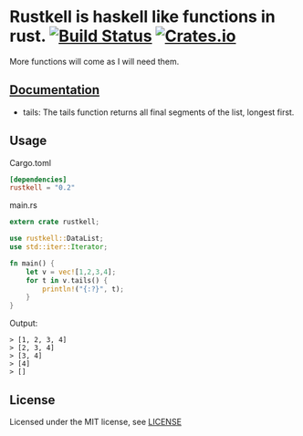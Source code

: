 # Rustkell is haskell like functions in rust. [![Build Status](https://travis-ci.org/AnickaBurova/rustkell.svg?branch=master)](https://travis-ci.org/AnickaBurova/rustkell) [![Crates.io](https://img.shields.io/crates/v/rustkell.svg)](https://crates.io/crates/rustkell)
More functions will come as I will need them.

## [Documentation](https://docs.rs/rustkell/0.1.0/rustkell/)


* tails: The tails function returns all final segments of the list, longest first.


## Usage
Cargo.toml
```toml
[dependencies]
rustkell = "0.2"
```

main.rs
```rust
extern crate rustkell;

use rustkell::DataList;
use std::iter::Iterator;

fn main() {
    let v = vec![1,2,3,4];
    for t in v.tails() {
        println!("{:?}", t);
    }
}
```
Output:
```shell
> [1, 2, 3, 4]  
> [2, 3, 4]  
> [3, 4]  
> [4]  
> []  
```

## License

Licensed under the MIT license, see [LICENSE](LICENSE)
